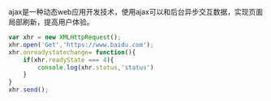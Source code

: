 ajax是一种动态web应用开发技术，使用ajax可以和后台异步交互数据，实现页面局部刷新，提高用户体验。

```js
var xhr = new XMLHttpRequest();
xhr.open('Get','https://www.baidu.com');
xhr.onreadystatechange= function(){
    if(xhr.readyState === 4){
        console.log(xhr.status,'status')
    }
}
xhr.send();
```